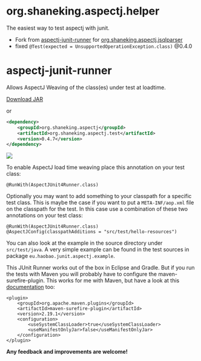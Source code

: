 # org.shaneking.aspectj.helper
The easiest way to test aspectj with junit.
- Fork from [aspectj-junit-runner](https://github.com/david-888/aspectj-junit-runner) for [org.shaneking.aspectj.jsqlparser](https://github.com/ShaneKing/org.shaneking.aspectj.jsqlparser)
- fixed `@Test(expected = UnsupportedOperationException.class)` @0.4.0


# aspectj-junit-runner
Allows AspectJ Weaving of the class(es) under test at loadtime.

[Download JAR](https://github.com/david-888/aspectj-junit-runner/tree/master/dist/aspectj-junit-runner-0.0.1.jar "aspectj-junit-runner-0.0.1.jar")

or

```xml
<dependency>
    <groupId>org.shaneking.aspectj</groupId>
    <artifactId>org.shaneking.aspectj.test</artifactId>
    <version>0.4.7</version>
</dependency>
```

[![][mavenbadge img]][mavenbadge]

To enable AspectJ load time weaving place this annotation on your test class:

    @RunWith(AspectJUnit4Runner.class)

Optionally you may want to add something to your classpath for a specific test class.
This is maybe the case if you want to put a ``META-INF/aop.xml`` file on the classpath for the test.
In this case use a combination of these two annotations on your test class:

    @RunWith(AspectJUnit4Runner.class)
    @AspectJConfig(classpathAdditions = "src/test/hello-resources")

You can also look at the example in the source directory under ``src/test/java``.
A very simple example can be found in the test sources in package ``eu.haobao.junit.aspectj.example``.

This JUnit Runner works out of the box in Eclipse and Gradle.
But if you run the tests with Maven you will probably have to configure the maven-surefire-plugin.
This works for me with Maven, but have a look at this [documentation](http://maven.apache.org/surefire/maven-surefire-plugin/examples/class-loading.html "Maven Surefire Documentation") too:

    <plugin>
        <groupId>org.apache.maven.plugins</groupId>
        <artifactId>maven-surefire-plugin</artifactId>
        <version>2.19.1</version>
        <configuration>
            <useSystemClassLoader>true</useSystemClassLoader>
            <useManifestOnlyJar>false</useManifestOnlyJar>
        </configuration>
    </plugin>

**Any feedback and improvements are welcome!**


[mavenbadge]:http://search.maven.org/#search%7Cga%7C1%7Cg%3A%22org.shaneking.aspectj%22%20AND%20a%3A%22org.shaneking.aspectj.test%22
[mavenbadge img]:https://maven-badges.herokuapp.com/maven-central/org.shaneking.aspectj/org.shaneking.aspectj.test/badge.svg
